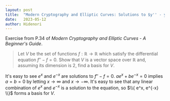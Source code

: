```yaml
---
layout: post
title:  "Modern Cryptography and Elliptic Curves: Solutions to $y'' - y = 0$"
date:   2023-05-12
author: Hidenori
---
```


Exercise from P.34 of _Modern Cryptography and Elliptic Curves - A Beginner's Guide_.

> Let $V$ be the set of functions $f: \mathbb{R} \rightarrow \mathbb{R}$ which satisfy the differential equation $f'' - f = 0$. Show that $V$ is a vector space over $\mathbb{R}$ and, assuming its dimension is 2, find a basis for $V$.

It's easy to see $e^x$ and $e^{-x}$ are solutions to $f'' - f = 0$.
$ae^x + be^{-x} = 0$ implies $a = b = 0$ by letting $x \rightarrow \infty$ and $x \rightarrow -\infty$.
It's easy to see that any linear combination of $e^x$ and $e^{-x}$ is a solution to the equation, so $\\{ e^x, e^{-x} \\}$ forms a basis for $V$.

